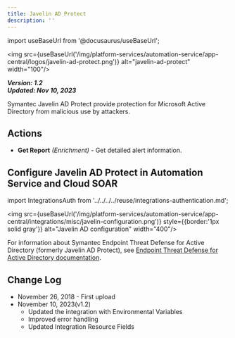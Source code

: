 ```yaml
---
title: Javelin AD Protect
description: ''
---
```

import useBaseUrl from '@docusaurus/useBaseUrl';

<img src={useBaseUrl('/img/platform-services/automation-service/app-central/logos/javelin-ad-protect.png')} alt="javelin-ad-protect" width="100"/>

***Version: 1.2  
Updated: Nov 10, 2023***

Symantec Javelin AD Protect provide protection for Microsoft Active Directory from malicious use by attackers. 

## Actions

* **Get Report** *(Enrichment)* - Get detailed alert information.

## Configure Javelin AD Protect in Automation Service and Cloud SOAR

import IntegrationsAuth from '../../../../reuse/integrations-authentication.md';

<IntegrationsAuth/>

<img src={useBaseUrl('/img/platform-services/automation-service/app-central/integrations/misc/javelin-configuration.png')} style={{border:'1px solid gray'}} alt="Javelin AD configuration" width="400"/>

For information about Symantec Endpoint Threat Defense for Active Directory (formerly Javelin AD Protect), see [Endpoint Threat Defense for Active Directory documentation](https://techdocs.broadcom.com/us/en/symantec-security-software/endpoint-security-and-management/threat-defense-for-active-directory/3-5/TDAD-archive.html).

## Change Log

* November 26, 2018 - First upload
* November 10, 2023(v1.2)
	+ Updated the integration with Environmental Variables
	+ Improved error handling
	+ Updated Integration Resource Fields
